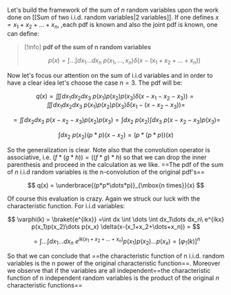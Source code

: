 Let's build the framework of the sum of $n$ random variables upon the work done on [[Sum of two i.i.d. random variables|2 variables]].
If one defines $x=x_1+x_2+\dots+x_n$, ,each pdf is known and also the joint pdf is known, one can define:

>[!info] **pdf of the sum of n random variables**
>
>$$ p(x) =\int \dots \int dx_1\dots dx_n\ p(x_1,\dots,x_n) \delta(x-(x_1+x_2+\dots+x_n))$$
>

Now let's focus our attention on the sum of i.i.d variables and in order to have a clear idea let's choose the case $n=3$.
The pdf will be:

$$ q(x) =\iiint dx_1dx_2dx_3\ p(x_1)p(x_2)p(x_3) \delta(x-x_1-x_2-x_3))=\iiint dx_1dx_2dx_3\ p(x_1)p(x_2)p(x_3) \delta(x_1-(x-x_2-x_3))=$$

$$ =\iint dx_2dx_3\ p(x-x_2-x_3)p(x_2)p(x_3)=\int dx_2\ p(x_2) \int dx_3\ p(x-x_2-x_3)p(x_3) =  $$

$$ \int dx_2\ p(x_2) (p*p)(x-x_2) = (p*(p*p))(x) $$

So the generalization is clear. Note also that the convolution operator is associative, i.e. $(f*(g*h))=((f*g)*h)$ so that we can drop the inner parenthesis and proceed in the calculation as we like.
==The pdf of the sum of $n$ i.i.d random variables is the n-convolution of the original pdf's==

$$ q(x) =  \underbrace{(p*p*\dots*p)}_{\mbox{n times}}(x) $$

Of course this evaluation is crazy.
Again we struck our luck with the characteristic function. For i.i.d variables:

$$ \varphi(k) = \braket{e^{ikx}} =\int dx \int \dots \int dx_1\dots dx_n\ e^{ikx} p(x_1)p(x_2)\dots p(x_x) \delta(x-(x_1+x_2+\dots+x_n)) =  $$

$$ = \int \dots \int dx_1\dots dx_n\ e^{ik(x_1+x_2+\dots+x_n)} p(x_1)p(x_2)\dots p(x_x) = [\varphi_1(k)]^n $$

So that we can conclude that ==the characteristic function of n i.i.d. random variables is the n power of the original characteristic function==.
Moreover we observe that if the variables are all independent==the characteristic function of n independent random variables is the product of the original $n$ characteristic functions==